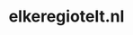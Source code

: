 ---
layout: post
title: "elkeregiotelt.nl"
internal_url: "/dutchgov/elkeregiotelt.nl.html"
subdomains_count: 4
all_subdomains_count: 4
urls_count: 4
ssl_rank: 100
http_rank: 70
url_link: /data/elkeregiotelt.nl/urls.txt
all_subdomains_link: /data/elkeregiotelt.nl/all_subdomains.txt
subdomains_link: /data/elkeregiotelt.nl/subdomains.txt
categories: dutchgov
---